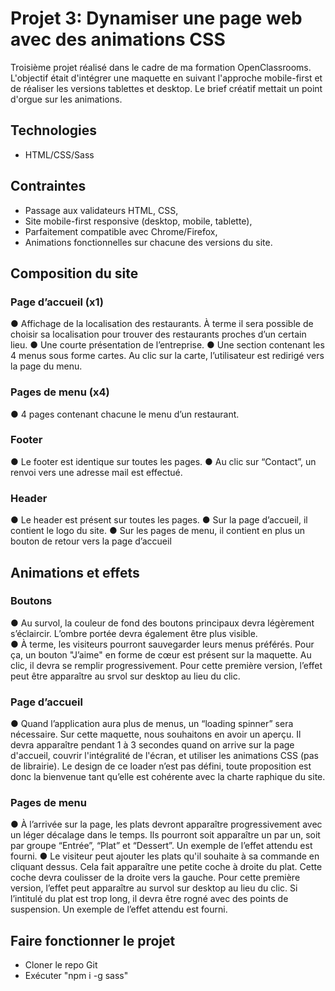 # Projet 3: Dynamiser une page web avec des animations CSS #
 
Troisième projet réalisé dans le cadre de ma formation OpenClassrooms. L'objectif était d'intégrer une maquette en suivant l'approche mobile-first et de réaliser les versions tablettes et desktop. Le brief créatif mettait un point d'orgue sur les animations.

## Technologies ##
- HTML/CSS/Sass

## Contraintes ##
- Passage aux validateurs HTML, CSS,
- Site mobile-first responsive (desktop, mobile, tablette),
- Parfaitement compatible avec Chrome/Firefox,
- Animations fonctionnelles sur chacune des versions du site.

## Composition du site ##
### Page d’accueil (x1) ###
● Affichage de la localisation des restaurants. À terme il sera possible de choisir sa 
localisation pour trouver des restaurants proches d’un certain lieu. 
● Une courte présentation de l’entreprise. 
● Une section contenant les 4 menus sous forme cartes. Au clic sur la carte, 
l’utilisateur est redirigé vers la page du menu.  
 
### Pages de menu (x4) ###
● 4 pages contenant chacune le menu d’un restaurant. 

### Footer ###
● Le footer est identique sur toutes les pages. 
● Au clic sur “Contact”, un renvoi vers une adresse mail est effectué. 
 
### Header ###
● Le header est présent sur toutes les pages. 
● Sur la page d’accueil, il contient le logo du site. 
● Sur les pages de menu, il contient en plus un bouton de retour vers la page d’accueil

## Animations et effets ##

### Boutons ###
● Au survol, la couleur de fond des boutons principaux devra légèrement s’éclaircir. L’ombre portée devra également être plus visible.  
● À terme, les visiteurs pourront sauvegarder leurs menus préférés. Pour ça, un bouton "J’aime" en forme de cœur est présent sur la maquette. Au clic, il devra se remplir progressivement. Pour cette première version, l’effet peut être apparaître au srvol sur desktop au lieu du clic. 
 
### Page d’accueil ###
● Quand l’application aura plus de menus, un “loading spinner” sera nécessaire. Sur cette maquette, nous souhaitons en avoir un aperçu. Il devra apparaître pendant 1 à 3 secondes quand on arrive sur la page d'accueil, couvrir l'intégralité de l'écran, et utiliser les animations CSS (pas de librairie). Le design de ce loader n’est pas défini, toute proposition est donc la bienvenue tant qu’elle est cohérente avec la charte raphique du site. 
 
### Pages de menu ###
● À l’arrivée sur la page, les plats devront apparaître progressivement avec un léger décalage dans le temps. Ils pourront soit apparaître un par un, soit par groupe “Entrée”, “Plat” et “Dessert”. Un exemple de l’effet attendu est fourni. 
● Le visiteur peut ajouter les plats qu'il souhaite à sa commande en cliquant dessus. Cela fait apparaître une petite coche à droite du plat. Cette coche devra coulisser de la droite vers la gauche. Pour cette première version, l’effet peut apparaître au survol sur desktop au lieu du clic. Si l’intitulé du plat est trop long, il devra être rogné avec des points de suspension. Un exemple de l’effet attendu est fourni.

## Faire fonctionner le projet ##
- Cloner le repo Git
- Exécuter "npm i -g sass"
